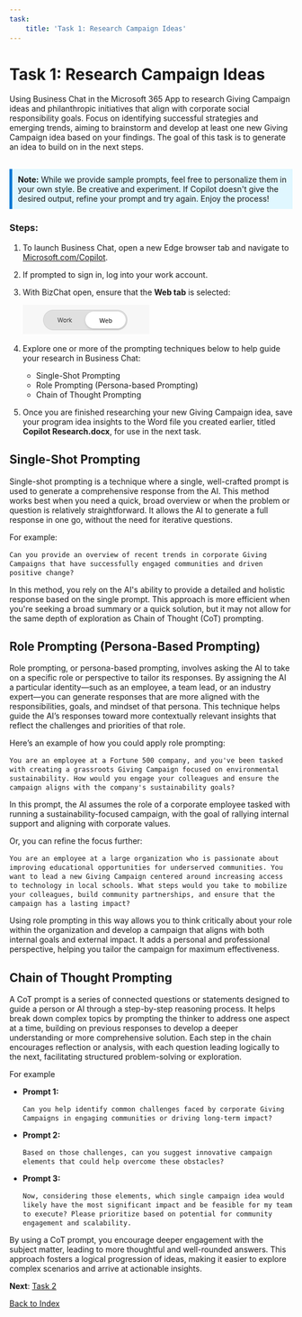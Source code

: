 ```yaml
---
task:
    title: 'Task 1: Research Campaign Ideas'
---
```


# Task 1: Research Campaign Ideas

Using Business Chat in the Microsoft 365 App to research Giving Campaign ideas and philanthropic initiatives that align with corporate social responsibility goals. Focus on identifying successful strategies and emerging trends, aiming to brainstorm and develop at least one new Giving Campaign idea based on your findings. The goal of this task is to generate an idea to build on in the next steps.
<BR>
<BR>
<div style="background-color: #e0f7ff; padding: 10px; border-left: 5px solid #0078D4;">
<strong>Note:</strong> While we provide sample prompts, feel free to personalize them in your own style. Be creative and experiment. If Copilot doesn't give the desired output, refine your prompt and try again. Enjoy the process!
</div>

### Steps:

1. To launch Business Chat, open a new Edge browser tab and navigate to <a href="https://Microsoft.com/Copilot" target="_blank">Microsoft.com/Copilot</a>.

2. If prompted to sign in, log into your work account.

3. With BizChat open, ensure that the **Web tab** is selected:

    ![Screenshot showing web tab in bizchat.](../Labs/Media/web-tab.png)
    
4. Explore one or more of the prompting techniques below to help guide your research in Business Chat:

    - Single-Shot Prompting
    - Role Prompting (Persona-based Prompting)
    - Chain of Thought Prompting

5. Once you are finished researching your new Giving Campaign idea, save your program idea insights to the Word file you created earlier, titled **Copilot Research.docx**, for use in the next task.

## Single-Shot Prompting 

Single-shot prompting is a technique where a single, well-crafted prompt is used to generate a comprehensive response from the AI. This method works best when you need a quick, broad overview or when the problem or question is relatively straightforward. It allows the AI to generate a full response in one go, without the need for iterative questions.

For example:

```text
Can you provide an overview of recent trends in corporate Giving Campaigns that have successfully engaged communities and driven positive change?
```
In this method, you rely on the AI's ability to provide a detailed and holistic response based on the single prompt. This approach is more efficient when you're seeking a broad summary or a quick solution, but it may not allow for the same depth of exploration as Chain of Thought (CoT) prompting.

## Role Prompting (Persona-Based Prompting)

Role prompting, or persona-based prompting, involves asking the AI to take on a specific role or perspective to tailor its responses. By assigning the AI a particular identity—such as an employee, a team lead, or an industry expert—you can generate responses that are more aligned with the responsibilities, goals, and mindset of that persona. This technique helps guide the AI’s responses toward more contextually relevant insights that reflect the challenges and priorities of that role.

Here’s an example of how you could apply role prompting:

```text
You are an employee at a Fortune 500 company, and you've been tasked with creating a grassroots Giving Campaign focused on environmental sustainability. How would you engage your colleagues and ensure the campaign aligns with the company's sustainability goals?
```

In this prompt, the AI assumes the role of a corporate employee tasked with running a sustainability-focused campaign, with the goal of rallying internal support and aligning with corporate values.

Or, you can refine the focus further:

```text
You are an employee at a large organization who is passionate about improving educational opportunities for underserved communities. You want to lead a new Giving Campaign centered around increasing access to technology in local schools. What steps would you take to mobilize your colleagues, build community partnerships, and ensure that the campaign has a lasting impact?
```

Using role prompting in this way allows you to think critically about your role within the organization and develop a campaign that aligns with both internal goals and external impact. It adds a personal and professional perspective, helping you tailor the campaign for maximum effectiveness.

## Chain of Thought Prompting

A CoT prompt is a series of connected questions or statements designed to guide a person or AI through a step-by-step reasoning process. It helps break down complex topics by prompting the thinker to address one aspect at a time, building on previous responses to develop a deeper understanding or more comprehensive solution. Each step in the chain encourages reflection or analysis, with each question leading logically to the next, facilitating structured problem-solving or exploration.

For example

- **Prompt 1:** 
    ```text
    Can you help identify common challenges faced by corporate Giving Campaigns in engaging communities or driving long-term impact?
    ```
- **Prompt 2:** 
    ```text
    Based on those challenges, can you suggest innovative campaign elements that could help overcome these obstacles?
    ```
- **Prompt 3:** 
    ```text
    Now, considering those elements, which single campaign idea would likely have the most significant impact and be feasible for my team to execute? Please prioritize based on potential for community engagement and scalability.
    ```
By using a CoT prompt, you encourage deeper engagement with the subject matter, leading to more thoughtful and well-rounded answers. This approach fosters a logical progression of ideas, making it easier to explore complex scenarios and arrive at actionable insights.

**Next**: [Task 2](https://maquinl.github.io/CELA-Academy-Microsoft-Copilot-Experience/Instructions/Labs/Task_2_Draft_a_Program_Proposal.html)

[Back to Index](https://maquinl.github.io/CELA-Academy-Microsoft-Copilot-Experience/) 
